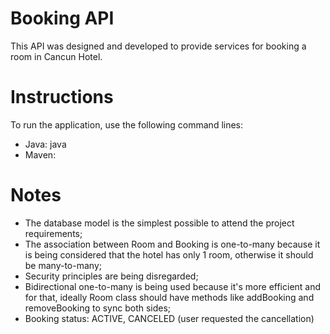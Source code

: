# Booking API

This API was designed and developed to provide services for booking a room in Cancun Hotel.

# Instructions

To run the application, use the following command lines:

- Java: java 
- Maven: 

# Notes

- The database model is the simplest possible to attend the project requirements;
- The association between Room and Booking is one-to-many because it is being considered that the hotel has only 1 room, otherwise it should be many-to-many;
- Security principles are being disregarded;
- Bidirectional one-to-many is being used because it's more efficient and for that, ideally Room class should have methods like addBooking and removeBooking to sync both sides;
- Booking status: ACTIVE, CANCELED (user requested the cancellation)